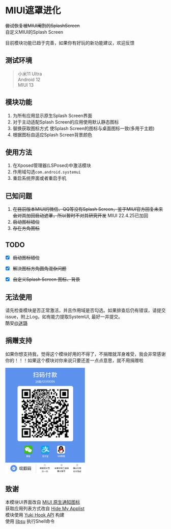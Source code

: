 # MIUI遮罩进化  
~~尝试恢复被MIUI阉割的SplashScreen~~   
自定义MIUI的Splash Screen

目前模块功能已趋于完善，如果你有好玩的新功能建议，欢迎反馈

## 测试环境

> 小米11 Ultra  
> Android 12  
> MIUI 13

## 模块功能
1. 为所有应用显示原生Splash Screen界面
2. 对于主动适配Splash Screen的应用使用默认静态图标
3. 替换获取图标方式 使Splash Screen的图标与桌面图标一致(多用于主题)
4. 根据图标自适应Splash Screen背景颜色

## 使用方法

1. 在Xposed管理器(LSPosed)中激活模块
2. 作用域勾选`com.android.systemui`
3. 重启系统界面或者重启手机



## 已知问题

1. ~~在目前版本MIUI的微信、QQ等没有Splash Screen，鉴于MIUI官方回复未来会对其加回启动遮罩，所以暂时不对其研究开发~~ MIUI 22.4.25已加回
2.  ~~启动图标错位~~
3. ~~存在方角图标~~



## TODO
- [x] ~~启动图标错位~~
- [x] ~~解决图标方角圆角混杂问题~~
- [x] ~~自定义Splash Screen 图标、背景~~



## 无法使用

请先检查模块是否正常激活，并且作用域是否勾选。如果排查后仍有错误，请提交issue，附上Log，如有能力提取SystemUI, 最好一并提交。  
酷安[@迷璐](http://www.coolapk.com/u/1189245)


## 捐赠支持
如果你想支持我，觉得这个模块好用的不得了，不捐赠就浑身难受，我会非常感谢你的！！！如果这个模块对你来说只要还差一点点意思，就不用捐赠啦

<img src="https://raw.githubusercontent.com/GSWXXN/RestoreSplashScreen/master/Doc/donate.png" width = "250" alt="donate" align=center />


## 致谢
本模块UI界面改自 [MIUI 原生通知图标](https://github.com/fankes/MIUINativeNotifyIcon)  
获取应用列表方式改自 [Hide My Applist](https://github.com/Dr-TSNG/Hide-My-Applist)  
模块使用 [Yuki Hook API](https://github.com/fankes/YukiHookAPI) 构建  
使用 [libsu](https://github.com/topjohnwu/libsu) 执行Shell命令
